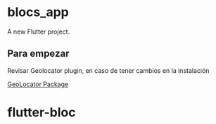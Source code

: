 # blocs_app

A new Flutter project.

## Para empezar

Revisar Geolocator plugin, en caso de tener cambios en la instalación

[GeoLocator Package](https://pub.dev/packages/geolocator)


# flutter-bloc
